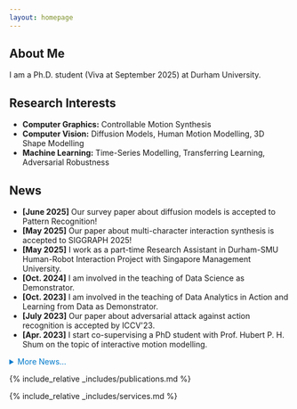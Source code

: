 ```yaml
---
layout: homepage
---
```


## About Me

I am a Ph.D. student (Viva at September 2025) at Durham University.

## Research Interests

- **Computer Graphics:** Controllable Motion Synthesis
- **Computer Vision:** Diffusion Models, Human Motion Modelling, 3D Shape Modelling
- **Machine Learning:** Time-Series Modelling, Transferring Learning, Adversarial Robustness

## News

- **[June 2025]** Our survey paper about diffusion models is accepted to Pattern Recognition!
- **[May 2025]** Our paper about multi-character interaction synthesis is accepted to SIGGRAPH 2025!
- **[May 2025]** I work as a part-time Research Assistant in Durham-SMU Human-Robot Interaction Project with Singapore Management University.
- **[Oct. 2024]** I am involved in the teaching of Data Science as Demonstrator.
- **[Oct. 2023]** I am involved in the teaching of Data Analytics in Action and Learning from Data as Demonstrator.
- **[July 2023]** Our paper about adversarial attack against action recognition is accepted by ICCV'23.
- **[Apr. 2023]** I start co-supervising a PhD student with Prof. Hubert P. H. Shum on the topic of interactive motion modelling.
<details>
  <summary style="cursor: pointer; color: #007acc;">More News…</summary>
  <ul>
  <!-- <ul style="list-style:none; margin:0; padding:0;"> -->
    <li><a style="color: rgb(252, 0, 0)">12/2022</a> One <a href="https://ch4n9zy.github.io/publication/2023-grapp" target="_blank">paper</a> is accepted by <a style="color: rgb(252, 151, 0)"><b>GRAPP'23</b></a>.</li>
    <li><a style="color: rgb(252, 0, 0)">10/2022</a> One <a href="https://ch4n9zy.github.io/publication/2022-vrst" target="_blank">paper</a> is accepted by <a style="color: rgb(252, 151, 0)"><b>VRST'22</b></a>.</li>
    <li><a style="color: rgb(252, 0, 0)">10/2022</a> I am involved in the teaching of <i>Programming (Gold)</i>, <i>Data Science</i>, and <i>Computational Thinking</i> as Demonstrator.</li>
    <li><a style="color: rgb(252, 0, 0)">09/2022</a> One <a href="https://ch4n9zy.github.io/publication/2022-mig" target="_blank">poster</a> is accepted by <a style="color: rgb(252, 151, 0)"><b>MIG'22</b></a>.</li>
    <li><a style="color: rgb(252, 0, 0)">08/2022</a> I am involved in the organisation of <i><a href="https://computeranimation.org/2022/people.html" target="_blank">the 21st ACM SIGGRAPH / Eurographics Symposium on Computer Animation (SCA'22)</a></i> as <a style="color: rgb(252, 151, 0)"><b>Supporting Chair</b></a>.</li>
    <li><a style="color: rgb(252, 0, 0)">01/2022</a> I am involved in the teaching of <i>Programming for Data Science</i> as Demonstrator.</li>
  </ul>
</details>

{% include_relative _includes/publications.md %}

{% include_relative _includes/services.md %}
